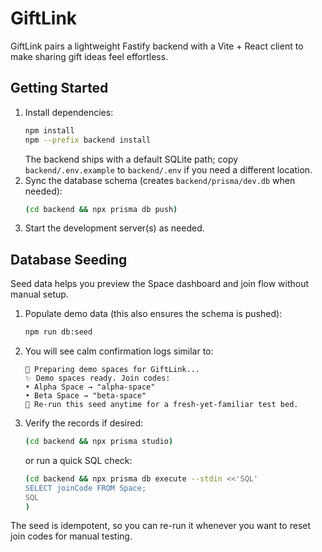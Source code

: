 # GiftLink

GiftLink pairs a lightweight Fastify backend with a Vite + React client to make sharing gift ideas feel effortless.

## Getting Started

1. Install dependencies:
   ```bash
   npm install
   npm --prefix backend install
   ```
   The backend ships with a default SQLite path; copy `backend/.env.example` to `backend/.env` if you need a different location.
2. Sync the database schema (creates `backend/prisma/dev.db` when needed):
   ```bash
   (cd backend && npx prisma db push)
   ```
3. Start the development server(s) as needed.

## Database Seeding

Seed data helps you preview the Space dashboard and join flow without manual setup.

1. Populate demo data (this also ensures the schema is pushed):
   ```bash
   npm run db:seed
   ```
2. You will see calm confirmation logs similar to:
   ```
   🌱 Preparing demo spaces for GiftLink...
   ✨ Demo spaces ready. Join codes:
   • Alpha Space → "alpha-space"
   • Beta Space → "beta-space"
   🤝 Re-run this seed anytime for a fresh-yet-familiar test bed.
   ```
3. Verify the records if desired:
   ```bash
   (cd backend && npx prisma studio)
   ```
   or run a quick SQL check:
   ```bash
   (cd backend && npx prisma db execute --stdin <<'SQL'
   SELECT joinCode FROM Space;
   SQL
   )
   ```

The seed is idempotent, so you can re-run it whenever you want to reset join codes for manual testing.
